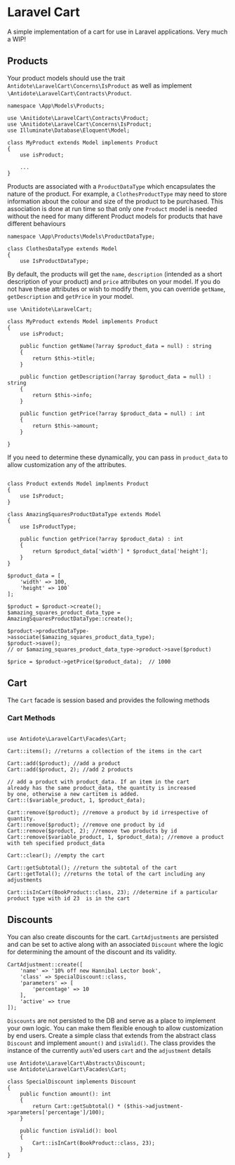 # Laravel Cart
A simple implementation of a cart for use in Laravel applications. Very much a WIP!

## Products
Your product models should use the trait `Antidote\LaravelCart\Concerns\IsProduct` as well as implement
`\Antidote\LaravelCart\Contracts\Product`.

```
namespace \App\Models\Products;

use \Anitidote\LaravelCart\Contracts\Product;
use \Anitidote\LaravelCart\Concerns\IsProduct;
use Illuminate\Database\Eloquent\Model;

class MyProduct extends Model implements Product
{
    use isProduct;

    ...
}
```

Products are associated with a `ProductDataType` which encapsulates the nature of the product. For example, a
`ClothesProductType` may need to store information about the colour and size of the product to be purchased.
This association is done at run time so that only one `Product` model is needed without the need for many different Product 
models for products that have different behaviours

```
namespace \App\Products\Models\ProductDataType;

class ClothesDataType extends Model
{
    use IsProductDataType;

```

By default, the products will get the `name`, `description` (intended as a short description of your product)
and `price` attributes on your model. If you do not have these attributes or wish to modify them, you can
override `getName`, `getDescription` and `getPrice` in your model.

```
use \Anitidote\LaravelCart;

class MyProduct extends Model implements Product
{
    use isProduct;

    public function getName(?array $product_data = null) : string
    {
        return $this->title;
    }
    
    public function getDescription(?array $product_data = null) : string
    {
        return $this->info;
    }
    
    public function getPrice(?array $product_data = null) : int
    {
        return $this->amount;
    }
    
}
```

If you need to determine these dynamically, you can pass in `product_data` to allow customization any of the
attributes.

```

class Product extends Model implments Product
{
    use IsProduct;
}
```
```
class AmazingSquaresProductDataType extends Model
{
    use IsProductType;
    
    public function getPrice(?array $product_data) : int
    {
        return $product_data['width'] * $product_data['height'];
    }
}
```
```
$product_data = [
    'width' => 100,
    'height' => 100`
];

$product = $product->create();
$amazing_squares_product_data_type = AmazingSquaresProductDataType::create();

$product->productDataType->associate($amazing_squares_product_data_type);
$product->save();
// or $amazing_squares_product_data_type->product->save($product)

$price = $product->getPrice($product_data);  // 1000

```

## Cart
The `Cart` facade is session based and provides the following methods

### Cart Methods

```

use Antidote\LaravelCart\Facades\Cart;

Cart::items(); //returns a collection of the items in the cart

Cart::add($product); //add a product
Cart::add($product, 2); //add 2 products

// add a product with product_data. If an item in the cart
already has the same product_data, the quantity is increased
by one, otherwise a new cartitem is added.
Cart::($variable_product, 1, $product_data); 

Cart::remove($product); //remove a product by id irrespective of quantity.
Cart::remove($product); //remove one product by id
Cart::remove($product, 2); //remove two products by id
Cart::remove($variable_product, 1, $product_data); //remove a product with teh specified product_data

Cart::clear(); //empty the cart

Cart::getSubtotal(); //return the subtotal of the cart
Cart::getTotal(); //returns the total of the cart including any adjustments

Cart::isInCart(BookProduct::class, 23); //determine if a particular product type with id 23  is in the cart
```

## Discounts
You can also create discounts for the cart. `CartAdjustments` are persisted and can be set to active along
with an associated `Discount` where the logic for determining the amount of the discount and its validity.

```
CartAdjustment::create([
    'name' => '10% off new Hannibal Lector book',
    'class' => SpecialDiscount::class,
    'parameters' => [
        'percentage' => 10
    ],
    'active' => true
]);
```

`Discounts` are not persisted to the DB and serve as a place to implement your own logic. You can make
them flexible enough to allow customization by end users. Create a simple class that extends from the
abstract class `Discount` and implement `amount()` and `isValid()`. The class provides the instance of
the currently `auth`'ed users `cart` and the `adjustment` details  

```
use Antidote\LaravelCart\Abstracts\Discount;
use Antidote\LaravelCart\Facades\Cart;

class SpecialDiscount implements Discount
{
    public function amount(): int
    {
        return Cart::getSubtotal() * ($this->adjustment->parameters['percentage']/100);
    }

    public function isValid(): bool
    {
        Cart::isInCart(BookProduct::class, 23);
    }
}

```
